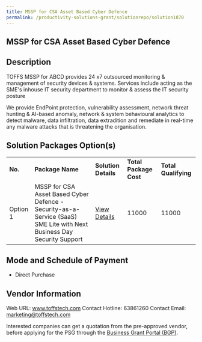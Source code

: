 ```yaml
---
title: MSSP for CSA Asset Based Cyber Defence
permalink: /productivity-solutions-grant/solutionrepo/solution1870
---
```


## MSSP for CSA Asset Based Cyber Defence

## Description

TOFFS MSSP for ABCD provides 24 x7 outsourced monitoring & management of security devices & systems. Services include acting as the SME's inhouse IT security department to monitor & assess the IT security posture

We provide EndPoint protection, vulnerability assessment, network threat hunting & AI-based anomaly, network & system behavioural analytics to detect malware, data infiltration, data extradition and remediate in real-time any malware attacks that is threatening the organisation.

## Solution Packages Option(s)

<table>
<tr>
<td><b>No.</b></td>
<td><b>Package Name</b></td>
<td><b>Solution Details</b></td>
<td><b>Total Package Cost</b></td>
<td><b>Total Qualifying</b></td>
</tr>
<tr>
<td>Option 1</td>
<td>MSSP for CSA Asset Based Cyber Defence - Security-as-a-Service (SaaS) SME Lite with Next Business Day Security Support</td>
<td><a href='https://www.gobusiness.gov.sg/images/psg/Toffs_Technologies_20200279_Desensitised_Annex_3_Part_2.pdf'>View Details</a></td>
<td>11000</td>
<td>11000</td>
</tr>
</table>

## Mode and Schedule of Payment

 - Direct Purchase

## Vendor Information

 Web URL: www.toffstech.com 
Contact Hotline: 63861260 
Contact Email: marketing@toffstech.com 


Interested companies can get a quotation from the pre-approved vendor, before applying for the PSG through the <a href='https://www.businessgrants.gov.sg/'>Business Grant Portal (BGP)</a>.
<script src="/jquery/resize-tables.js"></script>
